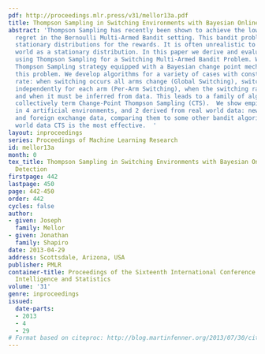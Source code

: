 ```yaml
---
pdf: http://proceedings.mlr.press/v31/mellor13a.pdf
title: Thompson Sampling in Switching Environments with Bayesian Online Change Detection
abstract: 'Thompson Sampling has recently been shown to achieve the lower bound on
  regret in the Bernoulli Multi-Armed Bandit setting. This bandit problem assumes
  stationary distributions for the rewards. It is often unrealistic to model the real
  world as a stationary distribution. In this paper we derive and evaluate algorithms
  using Thompson Sampling for a Switching Multi-Armed Bandit Problem. We propose a
  Thompson Sampling strategy equipped with a Bayesian change point mechanism to tackle
  this problem. We develop algorithms for a variety of cases with constant switching
  rate: when switching occurs all arms change (Global Switching), switching occurs
  independently for each arm (Per-Arm Switching), when the switching rate is known
  and when it must be inferred from data. This leads to a family of algorithms we
  collectively term Change-Point Thompson Sampling (CTS).  We show empirical results
  in 4 artificial environments, and 2 derived from real world data: news click-through
  and foreign exchange data, comparing them to some other bandit algorithms. In real
  world data CTS is the most effective.  '
layout: inproceedings
series: Proceedings of Machine Learning Research
id: mellor13a
month: 0
tex_title: Thompson Sampling in Switching Environments with Bayesian Online Change
  Detection
firstpage: 442
lastpage: 450
page: 442-450
order: 442
cycles: false
author:
- given: Joseph
  family: Mellor
- given: Jonathan
  family: Shapiro
date: 2013-04-29
address: Scottsdale, Arizona, USA
publisher: PMLR
container-title: Proceedings of the Sixteenth International Conference on Artificial
  Intelligence and Statistics
volume: '31'
genre: inproceedings
issued:
  date-parts:
  - 2013
  - 4
  - 29
# Format based on citeproc: http://blog.martinfenner.org/2013/07/30/citeproc-yaml-for-bibliographies/
---
```

